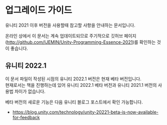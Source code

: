 # 업그레이드 가이드
유니티 2021 이후 버전을 사용할때 참고할 사항을 안내하는 문서입니다.

온라인 상에서 이 문서는 계속 업데이트되므로 주기적으로 깃허브 페이지(http://github.com/IJEMIN/Unity-Programming-Essence-2021)를 확인하는 것이 좋습니다.

## 유니티 2022.1
이 문서 파일이 작성된 시점의 유니티 2022.1 버전은 현재 베타 버전입니다.<br>현재로서는 책을 진행하는데 있어 유니티 2022.1 베타 버전과 유니티 2021.1 버전의 사용법 차이가 없습니다.

베타 버전의 새로운 기능은 다음 유니티 블로그 포스트에서 확인 가능합니다.
- https://blog.unity.com/technology/unity-20221-beta-is-now-available-for-feedback


